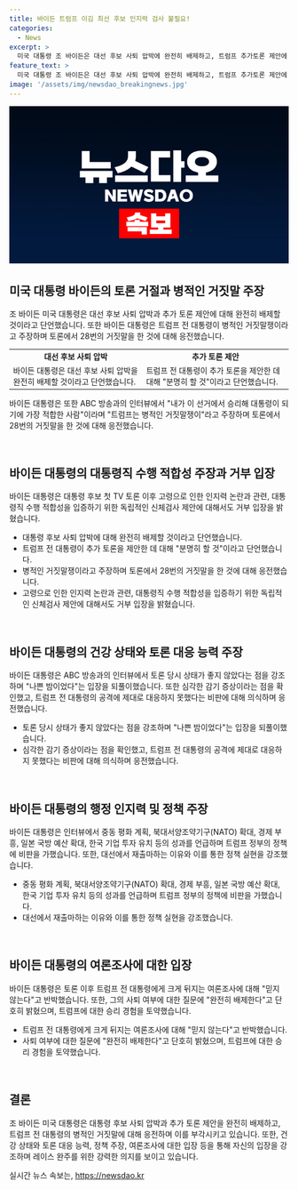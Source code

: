 ```yaml
---
title: 바이든 트럼프 이김 최선 후보 인지력 검사 불필요!
categories:
  - News
excerpt: >
  미국 대통령 조 바이든은 대선 후보 사퇴 압박에 완전히 배제하고, 트럼프 추가토론 제안에 또 할 것이라고 답했다. 바이든은 토론에서의 거짓말 주장에 대해 병적인 거짓말쟁이라며 일축했고, 건강 문제 논란에 대해서는 인지력 검사를 매일 받고 있다고 강조했다. 또 토론에서의 부진을 설명하며 공격에 대응하지 못했다는 비판을 받은 것은 자신의 잘못이라고 주장하고, 트럼프에 대한 경고와 충격적 발언을 이어갔다. 민주당 안팎에서는 사퇴 요구가 비등하고, 여론조사에서도 대통령직 적합성에 대한 의문이 지속되지만, 바이든은 여전히 최선의 후보로 자신을 내세우고 있다.
feature_text: >
  미국 대통령 조 바이든은 대선 후보 사퇴 압박에 완전히 배제하고, 트럼프 추가토론 제안에 또 할 것이라고 답했다. 바이든은 토론에서의 거짓말 주장에 대해 병적인 거짓말쟁이라며 일축했고, 건강 문제 논란에 대해서는 인지력 검사를 매일 받고 있다고 강조했다. 또 토론에서의 부진을 설명하며 공격에 대응하지 못했다는 비판을 받은 것은 자신의 잘못이라고 주장하고, 트럼프에 대한 경고와 충격적 발언을 이어갔다. 민주당 안팎에서는 사퇴 요구가 비등하고, 여론조사에서도 대통령직 적합성에 대한 의문이 지속되지만, 바이든은 여전히 최선의 후보로 자신을 내세우고 있다.
image: '/assets/img/newsdao_breakingnews.jpg'
---
```


<p><img src="/assets/img/newsdao_breakingnews.jpg" alt="bookingtag 속보" /></p>

<h2 data-ke-size="size26">미국 대통령 바이든의 토론 거절과 병적인 거짓말 주장</h2>

<p data-ke-size="size16">조 바이든 미국 대통령은 대선 후보 사퇴 압박과 추가 토론 제안에 대해 완전히 배제할 것이라고 단언했습니다. 또한 바이든 대통령은 트럼프 전 대통령이 병적인 거짓말쟁이라고 주장하며 토론에서 28번의 거짓말을 한 것에 대해 응전했습니다.</p>

<table>
  <tr>
    <td style="text-align: center; height: 17px;"><b>대선 후보 사퇴 압박</b></td>
    <td style="text-align: center; height: 17px;"><b>추가 토론 제안</b></td>
  </tr>
  <tr>
    <td>바이든 대통령은 대선 후보 사퇴 압박을 완전히 배제할 것이라고 단언했습니다.</td>
    <td>트럼프 전 대통령이 추가 토론을 제안한 데 대해 "분명히 할 것"이라고 단언했습니다.</td>
  </tr>
</table>

<p data-ke-size="size16">바이든 대통령은 또한 ABC 방송과의 인터뷰에서 "내가 이 선거에서 승리해 대통령이 되기에 가장 적합한 사람"이라며 "트럼프는 병적인 거짓말쟁이"라고 주장하며 토론에서 28번의 거짓말을 한 것에 대해 응전했습니다.</p>

<p data-ke-size="size16">&nbsp;</p>

<h2 data-ke-size="size26">바이든 대통령의 대통령직 수행 적합성 주장과 거부 입장</h2>

<p data-ke-size="size16">바이든 대통령은 대통령 후보 첫 TV 토론 이후 고령으로 인한 인지력 논란과 관련, 대통령직 수행 적합성을 입증하기 위한 독립적인 신체검사 제안에 대해서도 거부 입장을 밝혔습니다.</p>

<ul>
  <li>대통령 후보 사퇴 압박에 대해 완전히 배제할 것이라고 단언했습니다.</li>
  <li>트럼프 전 대통령이 추가 토론을 제안한 데 대해 "분명히 할 것"이라고 단언했습니다.</li>
  <li>병적인 거짓말쟁이라고 주장하며 토론에서 28번의 거짓말을 한 것에 대해 응전했습니다.</li>
  <li>고령으로 인한 인지력 논란과 관련, 대통령직 수행 적합성을 입증하기 위한 독립적인 신체검사 제안에 대해서도 거부 입장을 밝혔습니다.</li>
</ul>

<p data-ke-size="size16">&nbsp;</p>

<h2 data-ke-size="size26">바이든 대통령의 건강 상태와 토론 대응 능력 주장</h2>

<p data-ke-size="size16">바이든 대통령은 ABC 방송과의 인터뷰에서 토론 당시 상태가 좋지 않았다는 점을 강조하며 "나쁜 밤이었다"는 입장을 되풀이했습니다. 또한 심각한 감기 증상이라는 점을 확인했고, 트럼프 전 대통령의 공격에 제대로 대응하지 못했다는 비판에 대해 의식하며 응전했습니다.</p>

<ul>
  <li>토론 당시 상태가 좋지 않았다는 점을 강조하며 "나쁜 밤이었다"는 입장을 되풀이했습니다.</li>
  <li>심각한 감기 증상이라는 점을 확인했고, 트럼프 전 대통령의 공격에 제대로 대응하지 못했다는 비판에 대해 의식하며 응전했습니다.</li>
</ul>

<p data-ke-size="size16">&nbsp;</p>

<h2 data-ke-size="size26">바이든 대통령의 행정 인지력 및 정책 주장</h2>

<p data-ke-size="size16">바이든 대통령은 인터뷰에서 중동 평화 계획, 북대서양조약기구(NATO) 확대, 경제 부흥, 일본 국방 예산 확대, 한국 기업 투자 유치 등의 성과를 언급하며 트럼프 정부의 정책에 비판을 가했습니다. 또한, 대선에서 재출마하는 이유와 이를 통한 정책 실현을 강조했습니다.</p>

<ul>
  <li>중동 평화 계획, 북대서양조약기구(NATO) 확대, 경제 부흥, 일본 국방 예산 확대, 한국 기업 투자 유치 등의 성과를 언급하며 트럼프 정부의 정책에 비판을 가했습니다.</li>
  <li>대선에서 재출마하는 이유와 이를 통한 정책 실현을 강조했습니다.</li>
</ul>

<p data-ke-size="size16">&nbsp;</p>

<h2 data-ke-size="size26">바이든 대통령의 여론조사에 대한 입장</h2>

<p data-ke-size="size16">바이든 대통령은 토론 이후 트럼프 전 대통령에게 크게 뒤지는 여론조사에 대해 "믿지 않는다"고 반박했습니다. 또한, 그의 사퇴 여부에 대한 질문에 "완전히 배제한다"고 단호히 밝혔으며, 트럼프에 대한 승리 경험을 토약했습니다.</p>

<ul>
  <li>트럼프 전 대통령에게 크게 뒤지는 여론조사에 대해 "믿지 않는다"고 반박했습니다.</li>
  <li>사퇴 여부에 대한 질문에 "완전히 배제한다"고 단호히 밝혔으며, 트럼프에 대한 승리 경험을 토약했습니다.</li>
</ul>

<p data-ke-size="size16">&nbsp;</p>

<h2 data-ke-size="size26">결론</h2>

<p data-ke-size="size16">조 바이든 미국 대통령은 대통령 후보 사퇴 압박과 추가 토론 제안을 완전히 배제하고, 트럼프 전 대통령의 병적인 거짓말에 대해 응전하며 이를 부각시키고 있습니다. 또한, 건강 상태와 토론 대응 능력, 정책 주장, 여론조사에 대한 입장 등을 통해 자신의 입장을 강조하며 레이스 완주를 위한 강력한 의지를 보이고 있습니다.</p>
실시간 뉴스 속보는, <a href="https://newsdao.kr" rel="dofollow">https://newsdao.kr</a>


